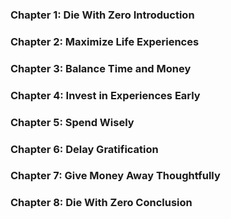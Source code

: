 ### Chapter 1: Die With Zero Introduction

### Chapter 2: Maximize Life Experiences

### Chapter 3: Balance Time and Money

### Chapter 4: Invest in Experiences Early

### Chapter 5: Spend Wisely

### Chapter 6: Delay Gratification

### Chapter 7: Give Money Away Thoughtfully

### Chapter 8: Die With Zero Conclusion
